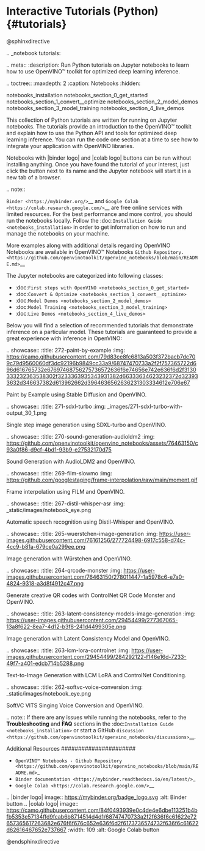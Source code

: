 # Interactive Tutorials (Python) {#tutorials}

@sphinxdirective

.. _notebook tutorials:

.. meta::
   :description: Run Python tutorials on Jupyter notebooks to learn how to use OpenVINO™ toolkit for optimized
        deep learning inference.


.. toctree::
   :maxdepth: 2
   :caption: Notebooks
   :hidden:

   notebooks_installation
   notebooks_section_0_get_started
   notebooks_section_1_convert__optimize
   notebooks_section_2_model_demos
   notebooks_section_3_model_training
   notebooks_section_4_live_demos



This collection of Python tutorials are written for running on Jupyter notebooks.
The tutorials provide an introduction to the OpenVINO™ toolkit and explain how to
use the Python API and tools for optimized deep learning inference. You can run the
code one section at a time to see how to integrate your application with OpenVINO
libraries.

Notebooks with |binder logo| and |colab logo| buttons can be run without installing anything.
Once you have found the tutorial of your interest, just click the button next to
its name and the Jupyter notebook will start it in a new tab of a browser.

.. note::

   `Binder <https://mybinder.org/>`__ and `Google Colab <https://colab.research.google.com/>`__
   are free online services with limited resources. For the best performance
   and more control, you should run the notebooks locally. Follow the
   :doc:`Installation Guide <notebooks_installation>` in order to get information
   on how to run and manage the notebooks on your machine.


More examples along with additional details regarding OpenVINO Notebooks are available in
OpenVINO™ Notebooks `Github Repository. <https://github.com/openvinotoolkit/openvino_notebooks/blob/main/README.md>`__

The Jupyter notebooks are categorized into following classes:

-  :doc:`First steps with OpenVINO <notebooks_section_0_get_started>`
-  :doc:`Convert & Optimize <notebooks_section_1_convert__optimize>`
-  :doc:`Model Demos <notebooks_section_2_model_demos>`
-  :doc:`Model Training <notebooks_section_3_model_training>`
-  :doc:`Live Demos <notebooks_section_4_live_demos>`


Below you will find a selection of recommended tutorials that demonstrate inference on a particular model. These tutorials are guaranteed to provide a great experience with inference in OpenVINO:

.. showcase::
   :title: 272-paint-by-example
   :img: https://camo.githubusercontent.com/79d83ce8fc6813a503f372bacb7dc709c79d9560060df3dc92196b9849cc33a9/68747470733a2f2f757365722d696d616765732e67697468756275736572636f6e74656e742e636f6d2f3130333232363538302f3233363935343931382d66333634623232372d323933632d346637382d613962662d3964636562636231303334612e706e67

   Paint by Example using Stable Diffusion and OpenVINO.

.. showcase::
   :title: 271-sdxl-turbo
   :img: _images/271-sdxl-turbo-with-output_30_1.png

   Single step image generation using SDXL-turbo and OpenVINO.

.. showcase::
   :title: 270-sound-generation-audioldm2
   :img: https://github.com/openvinotoolkit/openvino_notebooks/assets/76463150/c93a0f86-d9cf-4bd1-93b9-e27532170d75
   
   Sound Generation with AudioLDM2 and OpenVINO.

.. showcase::
   :title: 269-film-slowmo
   :img: https://github.com/googlestaging/frame-interpolation/raw/main/moment.gif

   Frame interpolation using FILM and OpenVINO.

.. showcase::
   :title: 267-distil-whisper-asr
   :img: _static/images/notebook_eye.png

   Automatic speech recognition using Distil-Whisper and OpenVINO.

.. showcase::
   :title: 265-wuerstchen-image-generation
   :img: https://user-images.githubusercontent.com/76161256/277724498-6917c558-d74c-4cc9-b81a-679ce0a299ee.png

   Image generation with Würstchen and OpenVINO.

.. showcase::
   :title: 264-qrcode-monster
   :img: https://user-images.githubusercontent.com/76463150/278011447-1a5978c6-e7a0-4824-9318-a3d8f4912c47.png

   Generate creative QR codes with ControlNet QR Code Monster and OpenVINO.

.. showcase::
   :title: 263-latent-consistency-models-image-generation
   :img: https://user-images.githubusercontent.com/29454499/277367065-13a8f622-8ea7-4d12-b3f8-241d4499305e.png

   Image generation with Latent Consistency Model and OpenVINO.

.. showcase::
   :title: 263-lcm-lora-controlnet
   :img: https://user-images.githubusercontent.com/29454499/284292122-f146e16d-7233-49f7-a401-edcb714b5288.png

   Text-to-Image Generation with LCM LoRA and ControlNet Conditioning.

.. showcase::
   :title: 262-softvc-voice-conversion
   :img: _static/images/notebook_eye.png

   SoftVC VITS Singing Voice Conversion and OpenVINO.


.. note::
   If there are any issues while running the notebooks, refer to the **Troubleshooting** and **FAQ** sections in the :doc:`Installation Guide <notebooks_installation>` or start a GitHub
   `discussion <https://github.com/openvinotoolkit/openvino_notebooks/discussions>`__.


Additional Resources
######################

* `OpenVINO™ Notebooks - Github Repository <https://github.com/openvinotoolkit/openvino_notebooks/blob/main/README.md>`_
* `Binder documentation <https://mybinder.readthedocs.io/en/latest/>`_
* `Google Colab <https://colab.research.google.com/>`__


.. |binder logo| image:: https://mybinder.org/badge_logo.svg
   :alt: Binder button
.. |colab logo| image:: https://camo.githubusercontent.com/84f0493939e0c4de4e6dbe113251b4bfb5353e57134ffd9fcab6b8714514d4d1/68747470733a2f2f636f6c61622e72657365617263682e676f6f676c652e636f6d2f6173736574732f636f6c61622d62616467652e737667
   :width: 109
   :alt: Google Colab button


@endsphinxdirective
